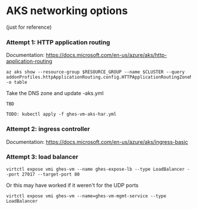 # AKS networking options

(just for reference)

### Attempt 1: HTTP application routing

Documentation: https://docs.microsoft.com/en-us/azure/aks/http-application-routing

```
az aks show --resource-group $RESOURCE_GROUP --name $CLUSTER --query addonProfiles.httpApplicationRouting.config.HTTPApplicationRoutingZoneName -o table
```

Take the DNS zone and update -aks.yml

```
TBD
```


```
TODO: kubectl apply -f ghes-vm-aks-har.yml
```        

### Attempt 2: ingress controller

Documentation: https://docs.microsoft.com/en-us/azure/aks/ingress-basic

### Attempt 3: load balancer

```
virtctl expose vmi ghes-vm --name ghes-expose-lb --type LoadBalancer --port 27017 --target-port 80
```

Or this may have worked if it weren't for the UDP ports

```
virtctl expose vmi ghes-vm --name=ghes-vm-mgmt-service --type LoadBalancer
```

